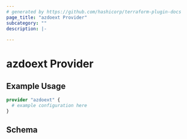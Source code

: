 ```yaml
---
# generated by https://github.com/hashicorp/terraform-plugin-docs
page_title: "azdoext Provider"
subcategory: ""
description: |-
  
---
```


# azdoext Provider



## Example Usage

```terraform
provider "azdoext" {
  # example configuration here
}
```

<!-- schema generated by tfplugindocs -->
## Schema
